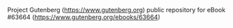 Project Gutenberg (https://www.gutenberg.org) public repository for eBook #63664 (https://www.gutenberg.org/ebooks/63664)

